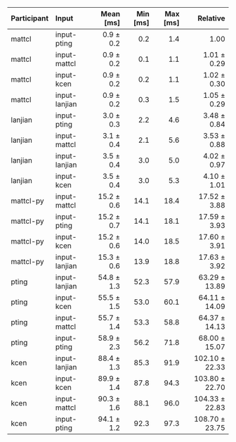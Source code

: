 | Participant | Input | Mean [ms] | Min [ms] | Max [ms] | Relative |
|:---|:---|---:|---:|---:|---:|
| mattcl | input-pting | 0.9 ± 0.2 | 0.2 | 1.4 | 1.00 |
| mattcl | input-mattcl | 0.9 ± 0.2 | 0.1 | 1.1 | 1.01 ± 0.29 |
| mattcl | input-kcen | 0.9 ± 0.2 | 0.2 | 1.1 | 1.02 ± 0.30 |
| mattcl | input-lanjian | 0.9 ± 0.2 | 0.3 | 1.5 | 1.05 ± 0.29 |
| lanjian | input-pting | 3.0 ± 0.3 | 2.2 | 4.6 | 3.48 ± 0.84 |
| lanjian | input-mattcl | 3.1 ± 0.4 | 2.1 | 5.6 | 3.53 ± 0.88 |
| lanjian | input-lanjian | 3.5 ± 0.4 | 3.0 | 5.0 | 4.02 ± 0.97 |
| lanjian | input-kcen | 3.5 ± 0.4 | 3.0 | 5.3 | 4.10 ± 1.01 |
| mattcl-py | input-mattcl | 15.2 ± 0.6 | 14.1 | 18.4 | 17.52 ± 3.88 |
| mattcl-py | input-pting | 15.2 ± 0.7 | 14.1 | 18.1 | 17.59 ± 3.93 |
| mattcl-py | input-kcen | 15.2 ± 0.6 | 14.0 | 18.5 | 17.60 ± 3.91 |
| mattcl-py | input-lanjian | 15.3 ± 0.6 | 13.9 | 18.8 | 17.63 ± 3.92 |
| pting | input-lanjian | 54.8 ± 1.3 | 52.3 | 57.9 | 63.29 ± 13.89 |
| pting | input-kcen | 55.5 ± 1.5 | 53.0 | 60.1 | 64.11 ± 14.09 |
| pting | input-mattcl | 55.7 ± 1.4 | 53.3 | 58.8 | 64.37 ± 14.13 |
| pting | input-pting | 58.9 ± 2.3 | 56.2 | 71.8 | 68.00 ± 15.07 |
| kcen | input-lanjian | 88.4 ± 1.3 | 85.3 | 91.9 | 102.10 ± 22.33 |
| kcen | input-kcen | 89.9 ± 1.4 | 87.8 | 94.3 | 103.80 ± 22.70 |
| kcen | input-mattcl | 90.3 ± 1.6 | 88.1 | 96.0 | 104.33 ± 22.83 |
| kcen | input-pting | 94.1 ± 1.2 | 92.3 | 97.3 | 108.70 ± 23.75 |

